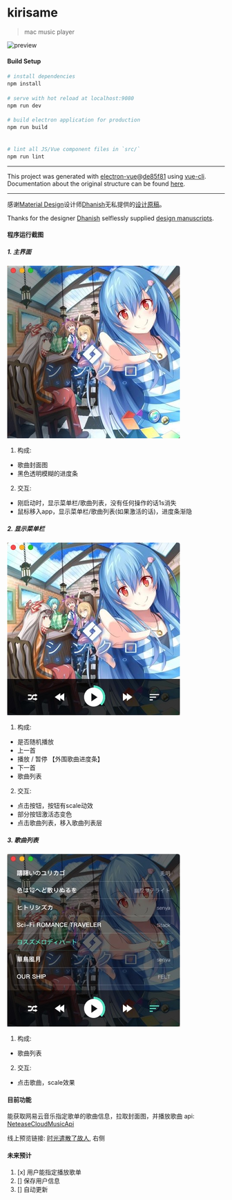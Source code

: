 # kirisame

> mac music player

![preview](https://github.com/zjhch123/KiPlayer/blob/master/preview/preview.gif)

#### Build Setup

``` bash
# install dependencies
npm install

# serve with hot reload at localhost:9080
npm run dev

# build electron application for production
npm run build


# lint all JS/Vue component files in `src/`
npm run lint

```

---

This project was generated with [electron-vue](https://github.com/SimulatedGREG/electron-vue)@[de85f81](https://github.com/SimulatedGREG/electron-vue/tree/de85f81890c01500113738bfe57bef136f9fbf52) using [vue-cli](https://github.com/vuejs/vue-cli). Documentation about the original structure can be found [here](https://simulatedgreg.gitbooks.io/electron-vue/content/index.html).

---
感谢[Material Design](https://www.uplabs.com/material)设计师[Dhanish](https://www.uplabs.com/dhanishgajjar)无私提供的[设计原稿](https://www.uplabs.com/posts/music-player-mockup)。

Thanks for the designer [Dhanish](https://www.uplabs.com/dhanishgajjar) selflessly supplied [design manuscripts](https://www.uplabs.com/posts/music-player-mockup).

#### 程序运行截图
##### 1. 主界面
![主界面](https://raw.githubusercontent.com/zjhch123/KiPlayer/master/preview/main.jpg)
1. 构成:
 * 歌曲封面图
 * 黑色透明模糊的进度条
2. 交互:
 * 刚启动时，显示菜单栏/歌曲列表，没有任何操作的话1s消失
 * 鼠标移入app，显示菜单栏/歌曲列表(如果激活的话)，进度条渐隐
##### 2. 显示菜单栏
![菜单栏](https://github.com/zjhch123/KiPlayer/blob/master/preview/hover.jpg)
1. 构成:
 * 是否随机播放
 * 上一首
 * 播放 / 暂停 【外围歌曲进度条】
 * 下一首
 * 歌曲列表
2. 交互:
 * 点击按钮，按钮有scale动效
 * 部分按钮激活态变色
 * 点击歌曲列表，移入歌曲列表层

##### 3. 歌曲列表
![列表](https://github.com/zjhch123/KiPlayer/blob/master/preview/showList.jpg)
1. 构成:
 * 歌曲列表 
2. 交互:
 * 点击歌曲，scale效果
 
#### 目前功能
能获取网易云音乐指定歌单的歌曲信息，拉取封面图，并播放歌曲 api: [NeteaseCloudMusicApi](https://github.com/Binaryify/NeteaseCloudMusicApi)

线上预览链接: [时光遣散了故人](https://blog.hduzplus.xyz), 右侧
#### 未来预计
1. [x] 用户能指定播放歌单
2. [] 保存用户信息
3. [] 自动更新
